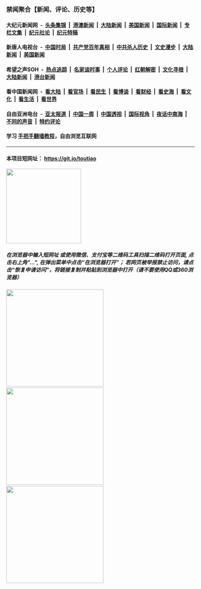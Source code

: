 ### 禁闻聚合【新闻、评论、历史等】

#### 大纪元新闻网 &nbsp;-&nbsp; [头条集锦](indexes/E头条集锦.md?t=02051922) &nbsp;|&nbsp; [港澳新闻](indexes/E港澳新闻.md?t=02051922)  &nbsp;|&nbsp; [大陆新闻](indexes/E大陆新闻.md?t=02051922) &nbsp;|&nbsp; [美国新闻](indexes/E美国新闻.md?t=02051922) &nbsp;|&nbsp; [国际新闻](indexes/E国际新闻.md?t=02051922) &nbsp;|&nbsp; [专栏文集](indexes/E专栏文集.md?t=02051922) &nbsp;|&nbsp; [纪元社论](indexes/E纪元社论.md?t=02051922) &nbsp;|&nbsp; [纪元特稿](indexes/E纪元特稿.md?t=02051922) 

#### 新唐人电视台 &nbsp;-&nbsp; [中国时局](indexes/N中国时局.md?t=02051922) &nbsp;|&nbsp; [共产党百年真相](indexes/N共产党百年真相.md?t=02051922) &nbsp;|&nbsp; [中共杀人历史](indexes/N中共杀人历史.md?t=02051922) &nbsp;|&nbsp; [文史漫步](indexes/N文史漫步.md?t=02051922) &nbsp;|&nbsp; [大陆新闻](indexes/N大陆新闻.md?t=02051922) &nbsp;|&nbsp; [美国新闻](indexes/N美国新闻.md?t=02051922)

#### 希望之声SOH &nbsp;-&nbsp; [热点追踪](indexes/H热点追踪.md?t=02051922) &nbsp;|&nbsp; [名家谈时事](indexes/H名家谈时事.md?t=02051922) &nbsp;|&nbsp; [个人评论](indexes/H个人评论.md?t=02051922)  &nbsp;|&nbsp; [红朝解密](indexes/H红朝解密.md?t=02051922) &nbsp;|&nbsp; [文化寻根](indexes/H文化寻根.md?t=02051922) &nbsp;|&nbsp; [大陆新闻](indexes/H大陆新闻.md?t=02051922) &nbsp;|&nbsp; [港台新闻](indexes/H港台新闻.md?t=02051922)

#### 看中国新闻网 &nbsp;-&nbsp; [看大陆](indexes/S看大陆.md?t=02051922) &nbsp;|&nbsp; [看官场](indexes/S看官场.md?t=02051922) &nbsp;|&nbsp; [看民生](indexes/S看民生.md?t=02051922)  &nbsp;|&nbsp; [看博谈](indexes/S看博谈.md?t=02051922) &nbsp;|&nbsp; [看财经](indexes/S看财经.md?t=02051922) &nbsp;|&nbsp; [看史海](indexes/S看史海.md?t=02051922) &nbsp;|&nbsp; [看文化](indexes/S看文化.md?t=02051922) &nbsp;|&nbsp; [看生活](indexes/S看生活.md?t=02051922) &nbsp;|&nbsp; [看世界](indexes/S看世界.md?t=02051922)

#### 自由亚洲电台 &nbsp;-&nbsp; [亚太报道](indexes/R亚太报道.md?t=02051922) &nbsp;|&nbsp; [中国一周](indexes/R中国一周.md?t=02051922) &nbsp;|&nbsp; [中国透视](indexes/R中国透视.md?t=02051922)  &nbsp;|&nbsp; [国际视角](indexes/R国际视角.md?t=02051922) &nbsp;|&nbsp; [夜话中南海](indexes/R夜话中南海.md?t=02051922) &nbsp;|&nbsp; [不同的声音](indexes/R不同的声音.md?t=02051922) &nbsp;|&nbsp; [特约评论](indexes/R特约评论.md?t=02051922)

#### 学习 [手把手翻墙教程](https://github.com/gfw-breaker/guides/wiki)，自由浏览互联网

----

#### 本项目短网址： https://git.io/toutiao
<img src="https://raw.githubusercontent.com/gfw-breaker/banned-news/master/scripts/img/qr.png" width="200px"/>  

##### 在浏览器中输入短网址 或使用微信、支付宝等二维码工具扫描二维码打开页面, 点击右上角"...", 在弹出菜单中点击“在浏览器打开”； 若网页被举报禁止访问，请点击“恢复申请访问”，将链接复制并粘贴到浏览器中打开（请不要使用QQ或360浏览器）

<img src="https://raw.githubusercontent.com/gfw-breaker/banned-news/master/scripts/img/1.png" width="260px"/> &nbsp; <img src="https://raw.githubusercontent.com/gfw-breaker/banned-news/master/scripts/img/2.png" width="260px"/> &nbsp; <img src="https://raw.githubusercontent.com/gfw-breaker/banned-news/master/scripts/img/3.png" width="260px"/>
